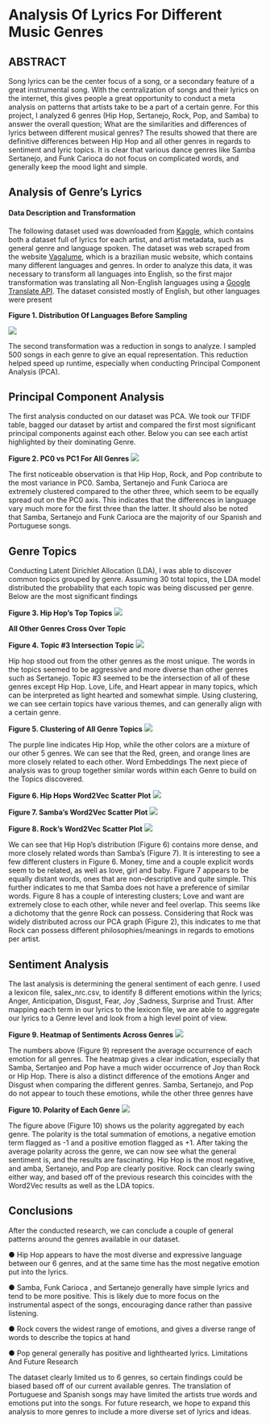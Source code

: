 # Analysis Of Lyrics For Different Music Genres


## ABSTRACT
Song lyrics can be the center focus of a song, or a secondary feature of a great
instrumental song. With the centralization of songs and their lyrics on the internet, this
gives people a great opportunity to conduct a meta analysis on patterns that artists take
to be a part of a certain genre. For this project, I analyzed 6 genres (Hip Hop, Sertanejo,
Rock, Pop, and Samba) to answer the overall question; What are the similarities and
differences of lyrics between different musical genres? The results showed that
there are definitive differences between Hip Hop and all other genres in regards to
sentiment and lyric topics. It is clear that various dance genres like Samba Sertanejo,
and Funk Carioca do not focus on complicated words, and generally keep the mood
light and simple.
## Analysis of Genre’s Lyrics
#### Data Description and Transformation
The following dataset used was downloaded from [Kaggle](https://www.kaggle.com/datasets/neisse/scrapped-lyrics-from-6-genres), which contains both a
dataset full of lyrics for each artist, and artist metadata, such as general genre and
language spoken. The dataset was web scraped from the website [Vagalume](https://www.vagalume.com.br/), which is a
brazilian music website, which contains many different languages and genres.
In order to analyze this data, it was necessary to transform all languages into English,
so the first major transformation was translating all Non-English languages using a
[Google Translate API](https://cloud.google.com/translate). The dataset consisted mostly of English, but other languages
were present

**Figure 1. Distribution Of Languages Before Sampling**


![](https://github.com/GrantRedfield/MusicGenreLyricAnalysis/blob/main/images/Figure_1.png)


The second transformation was a reduction in songs to analyze. I sampled 500 songs in
each genre to give an equal representation. This reduction helped speed up runtime,
especially when conducting Principal Component Analysis (PCA).
## Principal Component Analysis
The first analysis conducted on our dataset was PCA. We took our TFIDF table, bagged
our dataset by artist and compared the first most significant principal components
against each other. Below you can see each artist highlighted by their dominating
Genre.


**Figure 2. PC0 vs PC1 For All Genres**
![](https://github.com/GrantRedfield/MusicGenreLyricAnalysis/blob/main/images/PCA.jpg)



The first noticeable observation is that Hip Hop, Rock, and Pop contribute to the most
variance in PC0. Samba, Sertanejo and Funk Carioca are extremely clustered
compared to the other three, which seem to be equally spread out on the PC0 axis. This
indicates that the differences in language vary much more for the first three than the
latter. It should also be noted that Samba, Sertanejo and Funk Carioca are the majority
of our Spanish and Portuguese songs.
## Genre Topics
Conducting Latent Dirichlet Allocation (LDA), I was able to discover common topics
grouped by genre. Assuming 30 total topics, the LDA model distributed the probability
that each topic was being discussed per genre. Below are the most significant findings


**Figure 3. Hip Hop’s Top Topics**
![](https://github.com/GrantRedfield/MusicGenreLyricAnalysis/blob/main/images/Figure_3_Hip_Hop.jpg)
                   



**All Other Genres Cross Over Topic**


**Figure 4. Topic #3 Intersection Topic**
![](https://github.com/GrantRedfield/MusicGenreLyricAnalysis/blob/main/images/Figure_4.jpg)

Hip hop stood out from the other genres as the most unique. The words in the topics
seemed to be aggressive and more diverse than other genres such as Sertanejo.
Topic #3 seemed to be the intersection of all of these genres except Hip Hop. Love, Life,
and Heart appear in many topics, which can be interpreted as light hearted and
somewhat simple.
Using clustering, we can see certain topics have various themes, and can generally
align with a certain genre.

**Figure 5. Clustering of All Genre Topics**
![](https://github.com/GrantRedfield/MusicGenreLyricAnalysis/blob/main/images/Figure_5.png)

The purple line indicates Hip Hop, while the other colors are a mixture of our other 5
genres. We can see that the Red, green, and orange lines are more closely related to
each other.
Word Embeddings
The next piece of analysis was to group together similar words within each Genre to
build on the Topics discovered.


**Figure 6. Hip Hops Word2Vec Scatter Plot**
![](https://github.com/GrantRedfield/MusicGenreLyricAnalysis/blob/main/images/Figure_6.png)


**Figure 7. Samba’s Word2Vec Scatter Plot**
![](https://github.com/GrantRedfield/MusicGenreLyricAnalysis/blob/main/images/Figure_7.png)


**Figure 8. Rock’s Word2Vec Scatter Plot**
![](https://github.com/GrantRedfield/MusicGenreLyricAnalysis/blob/main/images/Figure_8.png)

We can see that Hip Hop’s distribution (Figure 6) contains more dense, and more closely related
words than Samba’s (Figure 7). It is interesting to see a few different clusters in Figure 6.
Money, time and a couple explicit words seem to be related, as well as love, girl and baby.
Figure 7 appears to be equally distant words, ones that are non-descriptive and quite simple.
This further indicates to me that Samba does not have a preference of similar words. Figure 8
has a couple of interesting clusters; Love and want are extremely close to each other, while
never and feel overlap. This seems like a dichotomy that the genre Rock can possess.
Considering that Rock was widely distributed across our PCA graph (Figure 2), this indicates to
me that Rock can possess different philosophies/meanings in regards to emotions per artist.

## Sentiment Analysis
The last analysis is determining the general sentiment of each genre. I used a lexicon
file, salex_nrc.csv, to identify 8 different emotions within the lyrics; Anger, Anticipation,
Disgust, Fear, Joy ,Sadness, Surprise and Trust. After mapping each term in our lyrics
to the lexicon file, we are able to aggregate our lyrics to a Genre level and look from a
high level point of view.


**Figure 9. Heatmap of Sentiments Across Genres**
![](https://github.com/GrantRedfield/MusicGenreLyricAnalysis/blob/main/images/Figure_9.png)

The numbers above (Figure 9) represent the average occurrence of each emotion for all
genres. The heatmap gives a clear indication, especially that Samba, Sertanjeo and
Pop have a much wider occurrence of Joy than Rock or Hip Hop. There is also a distinct
difference of the emotions Anger and Disgust when comparing the different genres.
Samba, Sertanejo, and Pop do not appear to touch these emotions, while the other
three genres have

**Figure 10. Polarity of Each Genre**
![](https://github.com/GrantRedfield/MusicGenreLyricAnalysis/blob/main/images/Figure_10.png)

The figure above (Figure 10) shows us the polarity aggregated by each genre. The
polarity is the total summation of emotions, a negative emotion term flagged as -1 and a
positive emotion flagged as +1. After taking the average polarity across the genre, we
can now see what the general sentiment is, and the results are fascinating.
Hip Hop is the most negative, and amba, Sertanejo, and Pop are clearly positive. Rock
can clearly swing either way, and based off of the previous research this coincides with
the Word2Vec results as well as the LDA topics.

## Conclusions
After the conducted research, we can conclude a couple of general patterns around the
genres available in our dataset.

● Hip Hop appears to have the most diverse and expressive language between our
6 genres, and at the same time has the most negative emotion put into the lyrics.

● Samba, Funk Carioca , and Sertanejo generally have simple lyrics and tend to be
more positive. This is likely due to more focus on the instrumental aspect of the
songs, encouraging dance rather than passive listening.

● Rock covers the widest range of emotions, and gives a diverse range of words to
describe the topics at hand

● Pop general generally has positive and lighthearted lyrics.
Limitations And Future Research

The dataset clearly limited us to 6 genres, so certain findings could be biased based off of our
current available genres. The translation of Portuguese and Spanish songs may have limited
the artists true words and emotions put into the songs. For future research, we hope to expand
this analysis to more genres to include a more diverse set of lyrics and ideas.

